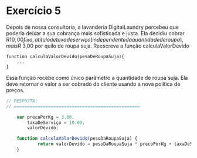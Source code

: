 

# Exercício 5


Depois de nossa consultoria, a lavanderia DigitalLaundry percebeu que poderia deixar a sua cobrança mais sofisticada e justa. Ela decidiu cobrar R$10,00 fixo, a título de taxa de serviço (independente da quantidade de roupa), mais R$ 3,00 por quilo de roupa suja. Reescreva a função calculaValorDevido

    function calculaValorDevido(pesoDeRoupaSuja){
        ...
    }

Essa função recebe como único parâmetro a quantidade de roupa suja. Ela deve retornar o valor a ser cobrado do cliente usando a nova política de preços.


```javascript
// RESPOSTA:
// ================================================

    var precoPorKg = 3.00, 
        taxaDeServiço = 10.00,
        valorDevido;

    function calculaValorDevido(pesoDaRoupaSuja) {
            return valorDevido = pesoDaRoupaSuja * precoPorKg + taxaDeServiço;
    }

```